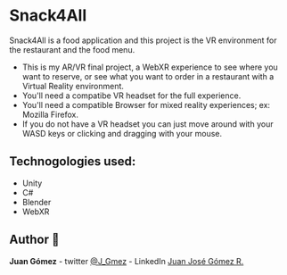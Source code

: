 # Snack4All

Snack4All is a food application and this project is the VR environment for the restaurant and the food menu.

- This is my AR/VR final project, a WebXR experience to see where you want to reserve, or see what you want to order in a restaurant with a Virtual Reality environment.
- You'll need a compatibe VR headset for the full experience.
- You'll need a compatible Browser for mixed reality experiences; ex: Mozilla Firefox.
- If you do not have a VR headset you can just move around with your WASD keys or clicking and dragging with your mouse.

## Technogologies used:
- Unity
- C#
- Blender
- WebXR

## Author :pencil:
**Juan Gómez** - twitter [@J_Gmez](https://twitter.com/J_Gmez) - LinkedIn [Juan José Gómez R.](https://www.linkedin.com/in/juanjgomezr0908/)

